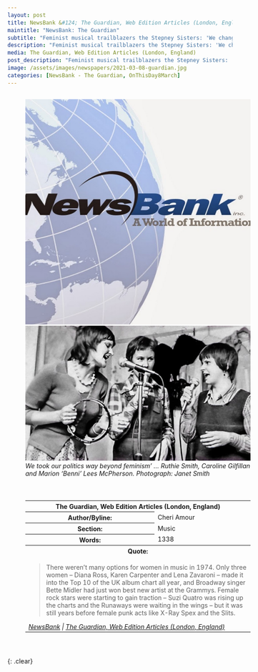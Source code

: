 ```yaml
---
layout: post
title: NewsBank &#124; The Guardian, Web Edition Articles (London, England) &#124; 8 March 2021
maintitle: "NewsBank: The Guardian"
subtitle: "Feminist musical trailblazers the Stepney Sisters: 'We changed what happened next'"
description: "Feminist musical trailblazers the Stepney Sisters: 'We changed what happened next'"
media: The Guardian, Web Edition Articles (London, England)
post_description: "Feminist musical trailblazers the Stepney Sisters: 'We changed what happened next'"
image: /assets/images/newspapers/2021-03-08-guardian.jpg
categories: [NewsBank - The Guardian, OnThisDay8March]
---
```


<figure class="fig1">
<img src="/assets/images/newspapers/NewsBank.jpg" class="full-width"/>
<BR />
<img src="/assets/images/newspapers/2021-03-08-guardian.jpg" class="full-width" />
<figcaption>
<cite>We took our politics way beyond feminism’ … Ruthie Smith, Caroline Gilfillan and Marion ‘Benni’ Lees McPherson. Photograph: Janet Smith</cite>
</figcaption>
</figure>

<figure class="fig2">
<table>
<tr>
<th colspan="2">The Guardian, Web Edition Articles (London, England)</th>
</tr>

<tr>
<th>Author/Byline:</th><td>Cheri Amour</td>
</tr>

<tr>
<th>Section:</th><td>Music</td>
</tr>

<tr>
<th>Words:</th><td>1338</td>
</tr>

<tr>
<th colspan="2">Quote:</th>
</tr>

<tr>
<td colspan="2">
<blockquote>There weren’t many options for women in music in 1974. Only three women – Diana Ross, Karen Carpenter and Lena Zavaroni – made it into the Top 10 of the UK album chart all year, and Broadway singer Bette Midler had just won best new artist at the Grammys. Female rock stars were starting to gain traction – Suzi Quatro was rising up the charts and the Runaways were waiting in the wings – but it was still years before female punk acts like X-Ray Spex and the Slits.</blockquote>
<cite><a href="https://infoweb.newsbank.com/apps/news/openurl?ctx_ver=z39.88-2004&rft_id=info%3Asid/infoweb.newsbank.com&svc_dat=UKNB&req_dat=55CA6C602C984FD8A3DCC6AF6BF4AE70&rft_val_format=info%3Aofi/fmt%3Akev%3Amtx%3Actx&rft_dat=document_id%3Anews%252F181314EE439C6C58">NewsBank</a> &#124; <a href="https://www.theguardian.com/music/2021/mar/08/feminist-musical-trailblazers-the-stepney-sisters-we-changed-what-happened-next">The Guardian, Web Edition Articles (London, England)</a></cite></td>
</tr>

</table>
</figure>

<figure class="fig2">
</figure>

<br />{: .clear}

<style>
.fig1 {float:left; width:49%;}

.fig2 {float:right; width:49%;}

.fig3 {float:right; width:100%;}

figcaption {float:left; width:100%;}

@media screen and (orientation:portrait) {
.fig1, .fig2 {float:left; width:100%;}
figcaption {float:left; width:100%; margin-bottom: 10px;}
}
</style>

